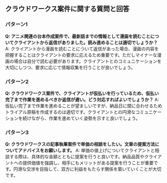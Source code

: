 ## クラウドワークス案件に関する質問と回答

### パターン1

**Q: アニメ関連の台本作成案件で、最新話までの情報として漫画を読むことについてクライアントから返信がありました。読み進めることは適切でしょうか？**
A: クライアントから漫画を読むことについて返信があった場合、漫画の内容を把握することはクライアントの要求に応えるため重要です。ただしマイナーな漫画の場合は自分で読む必要があります。クライアントとのコミュニケーションを大切にしつつ、要求に応じて情報収集を行うことが良いでしょう。

### パターン2

**Q: クラウドワークス案件で、クライアントが仮払いを行っているため、仮払い完了まで作業を進めるべきか返信が遅い。どう対応すればよいでしょうか？**
A: 仮払い完了まで作業を進めることが望ましいですが、納品日に間に合わせるためトライアル原稿を作成するのは適切です。クライアントとの円滑なコミュニケーションを続けながら、作業を進めていく姿勢を示すと良いでしょう。

### パターン3

**Q: クラウドワークスの記事執筆案件で単価の相談をしたい。文章の提案方法についてアドバイスをお願いします。**
A: 単価の値上げについてクライアントと相談する際は、具体的な金額とともに提案を行うと良いです。納品品質やクライアントへの提供価値を強調し、相手にもメリットがある提案を行うことが重要です。円滑な交渉を目指して、双方に利益をもたらす関係を築いていくことが大切です。
